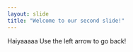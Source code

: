 ```yaml
---
layout: slide
title: "Welcome to our second slide!"
---
```

Haiyaaaaa
Use the left arrow to go back!
